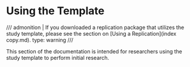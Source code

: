 # Using the Template

/// admonition | If you downloaded a replication package that utilizes the study template, please see the section on [Using a Replication](index copy.md).
    type: warning
///

This section of the documentation is intended for researchers using the study template to perform initial research.
